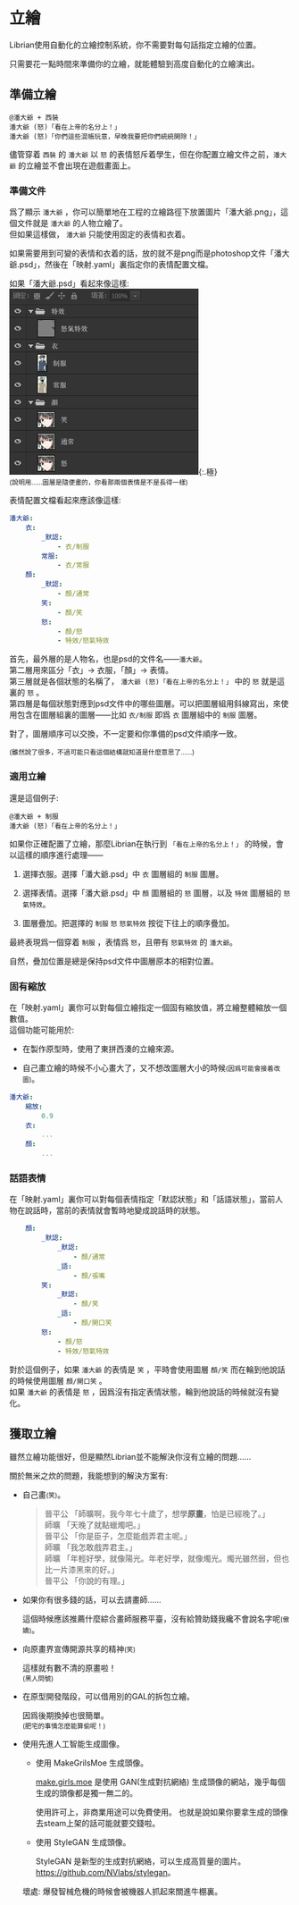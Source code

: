 # 立繪

Librian使用自動化的立繪控制系統，你不需要對每句話指定立繪的位置。

只需要花一點時間來準備你的立繪，就能體驗到高度自動化的立繪演出。


## 準備立繪

```
@潘大爺 + 西裝    
潘大爺 (怒)「看在上帝的名分上！」
潘大爺 (怒)「你們這些混帳玩意，早晚我要把你們統統開除！」
```

儘管穿着 `西裝` 的 `潘大爺` 以 `怒` 的表情怒斥着學生，但在你配置立繪文件之前，`潘大爺` 的立繪並不會出現在遊戲畫面上。

### 準備文件

爲了顯示 `潘大爺` ，你可以簡單地在工程的立繪路徑下放置圖片「潘大爺.png」，這個文件就是 `潘大爺` 的人物立繪了。  
但如果這樣做， `潘大爺` 只能使用固定的表情和衣着。

如果需要用到可變的表情和衣着的話，放的就不是png而是photoshop文件「潘大爺.psd」，然後在「映射.yaml」裏指定你的表情配置文檔。

如果「潘大爺.psd」看起來像這樣:    
![圖3](圖3.png){:.極}   
<small>(說明用……圖層是隨便畫的，你看那兩個表情是不是長得一樣)</small>

表情配置文檔看起來應該像這樣: 
```yaml
潘大爺:
    衣:
        _默認:
            - 衣/制服
        常服:
            - 衣/常服
    顏: 
        _默認:
            - 顏/通常
        笑:
            - 顏/笑
        怒:
            - 顏/怒
            - 特效/怒氣特效
```
首先，最外層的是人物名，也是psd的文件名——`潘大爺`。  
第二層用來區分「衣」-> 衣服，「顏」-> 表情。   
第三層就是各個狀態的名稱了， `潘大爺 (怒)「看在上帝的名分上！」` 中的 `怒` 就是這裏的 `怒` 。   
第四層是每個狀態對應到psd文件中的哪些圖層。可以把圖層組用斜線寫出，來使用包含在圖層組裏的圖層——比如 `衣/制服` 即爲 `衣` 圖層組中的  `制服` 圖層。

對了，圖層順序可以交換，不一定要和你準備的psd文件順序一致。

<small>(雖然說了很多，不過可能只看這個結構就知道是什麼意思了……)</small>

### 適用立繪

還是這個例子: 
```
@潘大爺 + 制服    
潘大爺 (怒)「看在上帝的名分上！」
```

如果你正確配置了立繪，那麼Librian在執行到 `「看在上帝的名分上！」` 的時候，會以這樣的順序進行處理——

1. 選擇衣服。選擇「潘大爺.psd」中  `衣` 圖層組的 `制服` 圖層。

2. 選擇表情。選擇「潘大爺.psd」中  `顏` 圖層組的 `怒` 圖層，以及 `特效` 圖層組的 `怒氣特效`。

3. 圖層疊加。把選擇的 `制服` `怒` `怒氣特效` 按從下往上的順序疊加。

最終表現爲一個穿着 `制服` ，表情爲 `怒`，且帶有 `怒氣特效` 的 `潘大爺`。

自然，疊加位置是總是保持psd文件中圖層原本的相對位置。

### 固有縮放
在「映射.yaml」裏你可以對每個立繪指定一個固有縮放值，將立繪整體縮放一個數值。   
這個功能可能用於:   

+ 在製作原型時，使用了東拼西湊的立繪來源。

+ 自己畫立繪的時候不小心畫大了，又不想改圖層大小的時候<small>(因爲可能會接着改圖)</small>。

```yaml
潘大爺:
    縮放:
        0.9
    衣:
        ...
    顏:
        ...
```

### 話語表情
在「映射.yaml」裏你可以對每個表情指定「默認狀態」和「話語狀態」，當前人物在說話時，當前的表情就會暫時地變成說話時的狀態。   
```yaml
    顏: 
        _默認:
            _默認:
                - 顏/通常
            _語:
                - 顏/張嘴
        笑:
            _默認:
                - 顏/笑
            _語:
                - 顏/開口笑
        怒:
            - 顏/怒
            - 特效/怒氣特效
```
對於這個例子，如果 `潘大爺` 的表情是 `笑` ，平時會使用圖層 `顏/笑` 而在輪到他說話的時候使用圖層 `顏/開口笑` 。   
如果 `潘大爺` 的表情是 `怒` ，因爲沒有指定表情狀態，輪到他說話的時候就沒有變化。


## 獲取立繪

雖然立繪功能很好，但是顯然Librian並不能解決你沒有立繪的問題……   

關於無米之炊的問題，我能想到的解決方案有: 

+ 自己畫<small>(笑)</small>。
    
    > 晉平公 「師曠啊，我今年七十歲了，想學**原畫**，怕是已經晚了。」   
    > 師曠 「天晚了就點蠟燭吧。」   
    > 晉平公 「你是臣子，怎麼能戲弄君主呢。」   
    > 師曠 「我怎敢戲弄君主。」   
    > 師曠 「年輕好學，就像陽光。年老好學，就像燭光。燭光雖然弱，但也比一片漆黑來的好。」   
    > 晉平公 「你說的有理。」   

+ 如果你有很多錢的話，可以去請畫師……

    這個時候應該推薦什麼綜合畫師服務平臺，沒有給贊助錢我纔不會說名字呢<small>(傲嬌)</small>。

+ 向原畫界宣傳開源共享的精神<small>(笑)</small>

    這樣就有數不清的原畫啦！  
    <small>(黑人問號)</small>

+ 在原型開發階段，可以借用別的GAL的拆包立繪。

    因爲後期換掉也很簡單。   
    <small>(肥宅的事情怎麼能算偷呢！)</small>
    
+ 使用先進人工智能生成圖像。
        
    - 使用 MakeGrilsMoe 生成頭像。

        [make.girls.moe](https://make.girls.moe) 是使用 GAN(生成對抗網絡) 生成頭像的網站，幾乎每個生成的頭像都是獨一無二的。  

        使用許可上，非商業用途可以免費使用。
        也就是說如果你要拿生成的頭像去steam上架的話可能就要交錢啦。  

    - 使用 StyleGAN 生成頭像。
    
        StyleGAN 是新型的生成對抗網絡，可以生成高質量的圖片。   
        <https://github.com/NVlabs/stylegan>。
    
    壞處: 爆發智械危機的時候會被機器人抓起來關進牛棚裏。
    